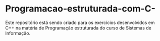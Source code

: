 # Programacao-estruturada-com-C-
Este repositório está sendo criado para os exercícios desenvolvidos em C++ na matéria de Programação estruturada do curso de Sistemas de Informação.
